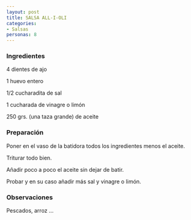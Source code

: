 ```yaml
---
layout: post
title: SALSA ALL-I-OLI
categories:
- Salsas
personas: 8 
---
```

<h3>Ingredientes</h3>
4 dientes de ajo

1 huevo entero

1/2 cucharadita de sal

1 cucharada de vinagre o limón

250 grs. (una taza grande) de aceite

<h3>Preparación</h3>
Poner en el vaso de la batidora todos los ingredientes menos el aceite.

Triturar todo bien.

Añadir poco a poco el aceite sin dejar de batir.

Probar y en su caso añadir más sal y vinagre o limón.

<h3>Observaciones</h3>
Pescados, arroz ...

